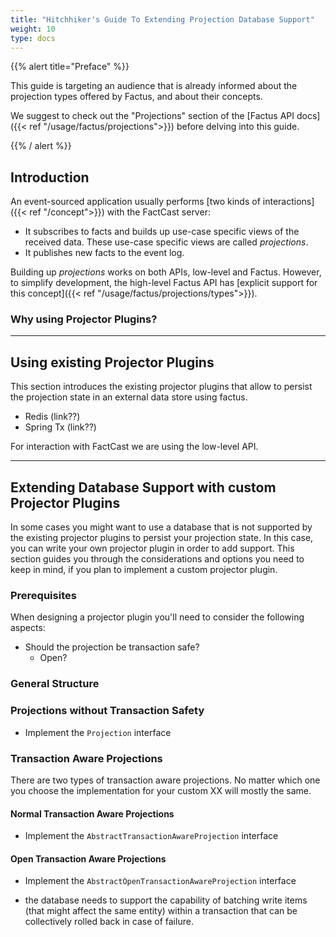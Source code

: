 ```yaml
---
title: "Hitchhiker's Guide To Extending Projection Database Support"
weight: 10
type: docs
---
```


{{% alert title="Preface" %}}

This guide is targeting an audience that is already informed about the projection types offered by Factus, and about
their concepts.

We suggest to check out the "Projections" section of the [Factus API docs]({{< ref "/usage/factus/projections">}})
before delving into this guide.

{{% / alert %}}

## Introduction

An event-sourced application usually performs [two kinds of interactions]({{< ref "/concept">}}) with the FactCast
server:

- It subscribes to facts and builds up use-case specific views of the received data. These use-case specific views are
  called _projections_.
- It publishes new facts to the event log.

Building up _projections_ works on both APIs, low-level and Factus. However, to simplify development, the high-level
Factus API has [explicit support for this concept]({{< ref "/usage/factus/projections/types">}}).

### Why using Projector Plugins?

---

## Using existing Projector Plugins

This section introduces the existing projector plugins that allow to persist the projection state in an external data store using factus.

- Redis (link??)
- Spring Tx (link??)

For interaction with FactCast we are using the low-level API.

---

## Extending Database Support with custom Projector Plugins

In some cases you might want to use a database that is not supported by the existing projector plugins to persist your
projection state. In this case, you can write your own projector plugin in order to add support. This section guides
you through the considerations and options you need to keep in mind, if you plan to implement a custom projector plugin.

### Prerequisites

When designing a projector plugin you'll need to consider the following aspects:

- Should the projection be transaction safe?
  - Open?

### General Structure

### Projections without Transaction Safety

- Implement the `Projection` interface

### Transaction Aware Projections

There are two types of transaction aware projections. No matter which one you choose the implementation for your custom XX
will mostly the same.

#### Normal Transaction Aware Projections

- Implement the `AbstractTransactionAwareProjection` interface

#### Open Transaction Aware Projections

- Implement the `AbstractOpenTransactionAwareProjection` interface

- the database needs to support the capability of batching write items (that might affect the same entity) within a transaction that can be collectively rolled back in case of failure.
